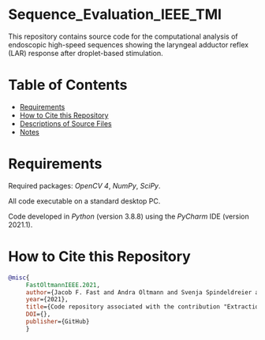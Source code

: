 # Sequence_Evaluation_IEEE_TMI
This repository contains source code for the computational analysis of endoscopic high-speed sequences showing the laryngeal adductor reflex (LAR) response after droplet-based stimulation.

# Table of Contents
* [Requirements](#requirements)
* [How to Cite this Repository](#how-to-cite-this-repository)
* [Descriptions of Source Files](#descriptions-of-source-files)
* [Notes](#notes)

# Requirements

Required packages: *OpenCV 4*, *NumPy*, *SciPy*.

All code executable on a standard desktop PC.

Code developed in *Python* (version 3.8.8) using the *PyCharm* IDE (version 2021.1).

# How to Cite this Repository

```BibTeX
@misc{
     FastOltmannIEEE.2021, 
     author={Jacob F. Fast and Andra Oltmann and Svenja Spindeldreier and Martin Ptok}, 
     year={2021},
     title={Code repository associated with the contribution "Extraction of Clinically Relevant Parameters of the Laryngeal Adductor Reflex from Laryngoscopic High-Speed Sequences by Computational Image Processing"}, 
     DOI={},
     publisher={GitHub}
     }
```
